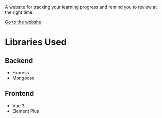A website for tracking your learning progress and remind you to review  at the right time.

[Go to the website](https://review.apiki.me)

# Libraries Used
## Backend
+ Express
+ Mongoose

## Frontend
+ Vue 3
+ Element Plus